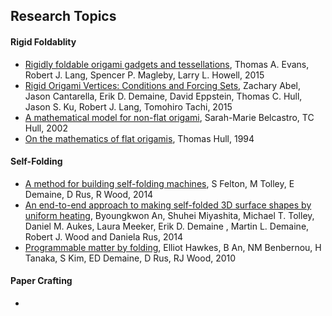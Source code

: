 ## Research Topics

#### Rigid Foldablity
* [Rigidly foldable origami gadgets and tessellations](/papers/2015/Rigidly-foldable-origami-gadgets-and-tessellations.md), Thomas A. Evans, Robert J. Lang, Spencer P. Magleby, Larry L. Howell, 2015
* [Rigid Origami Vertices: Conditions and Forcing Sets](/papers/2015/Rigid-Origami-Vertices-Conditions-and-Forcing-Sets.md), Zachary Abel, Jason Cantarella, Erik D. Demaine, David Eppstein, Thomas C. Hull, Jason S. Ku, Robert J. Lang, Tomohiro Tachi, 2015
* [A mathematical model for non-flat origami](/papers/2002/A-mathematical-model-for-non-flat-origami.md), Sarah-Marie Belcastro, TC Hull, 2002
* [On the mathematics of flat origamis](/papers/1994/On-the-mathematics-of-flat-origamis.md), Thomas Hull, 1994

#### Self-Folding
* [A method for building self-folding machines](/papers/2014/A-method-for-building-self-folding-machines.md), S Felton, M Tolley, E Demaine, D Rus, R Wood, 2014
* [An end-to-end approach to making self-folded 3D surface shapes by uniform heating](/papers/2014/An-end-to-end-approach-to-making-self-folded-3D-surface-shapes-by-uniform-heating.md), Byoungkwon An, Shuhei Miyashita, Michael T. Tolley, Daniel M. Aukes, Laura Meeker, Erik D. Demaine , Martin L. Demaine, Robert J. Wood and Daniela Rus, 2014
* [Programmable matter by folding](/papers/2010/Programmable-matter-by-folding.md), Elliot Hawkes, B An, NM Benbernou, H Tanaka, S Kim, ED Demaine, D Rus, RJ Wood, 2010

#### Paper Crafting
*
